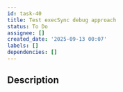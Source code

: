 ```yaml
---
id: task-40
title: Test execSync debug approach
status: To Do
assignee: []
created_date: '2025-09-13 00:07'
labels: []
dependencies: []
---
```


## Description
